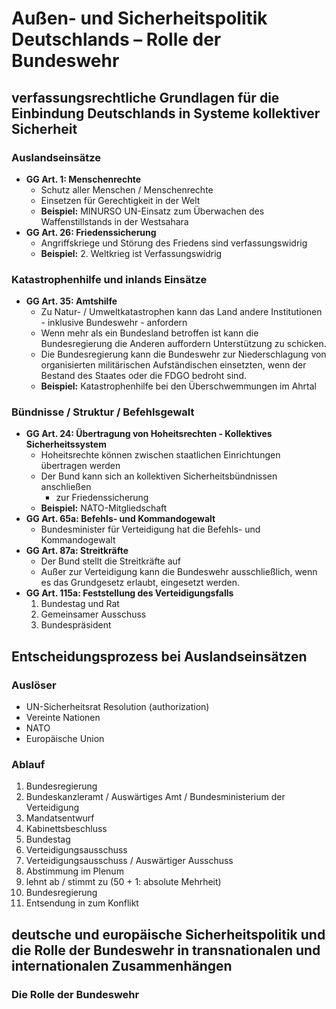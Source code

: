 # Außen- und Sicherheitspolitik Deutschlands – Rolle der Bundeswehr

## verfassungsrechtliche Grundlagen für die Einbindung Deutschlands in Systeme kollektiver Sicherheit

### Auslandseinsätze

- **GG Art. 1: Menschenrechte**
  - Schutz aller Menschen / Menschenrechte
  - Einsetzen für Gerechtigkeit in der Welt
  - **Beispiel:** MINURSO UN-Einsatz zum Überwachen des Waffenstillstands in der Westsahara
- **GG Art. 26: Friedenssicherung**
  - Angriffskriege und Störung des Friedens sind verfassungswidrig
  - **Beispiel:** 2. Weltkrieg ist Verfassungswidrig

### Katastrophenhilfe und inlands Einsätze

- **GG Art. 35: Amtshilfe**
  - Zu Natur- / Umweltkatastrophen kann das Land andere Institutionen - inklusive Bundeswehr - anfordern
  - Wenn mehr als ein Bundesland betroffen ist kann die Bundesregierung die Anderen auffordern Unterstützung zu schicken.
  - Die Bundesregierung kann die Bundeswehr zur Niederschlagung von organisierten militärischen Aufständischen einsetzten, wenn der Bestand des Staates oder die FDGO bedroht sind.
  - **Beispiel:** Katastrophenhilfe bei den Überschwemmungen im Ahrtal

### Bündnisse / Struktur / Befehlsgewalt

- **GG Art. 24: Übertragung von Hoheitsrechten - Kollektives Sicherheitssystem**
  - Hoheitsrechte können zwischen staatlichen Einrichtungen übertragen werden
  - Der Bund kann sich an kollektiven Sicherheitsbündnissen anschließen
    - zur Friedenssicherung
  - **Beispiel:** NATO-Mitgliedschaft
- **GG Art. 65a: Befehls- und Kommandogewalt**
  - Bundesminister für Verteidigung hat die Befehls- und Kommandogewalt
- **GG Art. 87a: Streitkräfte**
  - Der Bund stellt die Streitkräfte auf
  - Außer zur Verteidigung kann die Bundeswehr ausschließlich, wenn es das Grundgesetz erlaubt, eingesetzt werden.
- **GG Art. 115a: Feststellung des Verteidigungsfalls**
  1. Bundestag und Rat
  2. Gemeinsamer Ausschuss
  3. Bundespräsident

## Entscheidungsprozess bei Auslandseinsätzen

### Auslöser

- UN-Sicherheitsrat Resolution (authorization)
- Vereinte Nationen
- NATO
- Europäische Union

### Ablauf

1. Bundesregierung
2. Bundeskanzleramt / Auswärtiges Amt / Bundesministerium der Verteidigung
3. Mandatsentwurf
4. Kabinettsbeschluss
5. Bundestag
6. Verteidigungsausschuss
7. Verteidigungsausschuss / Auswärtiger Ausschuss
8. Abstimmung im Plenum
9. lehnt ab / stimmt zu (50 + 1: absolute Mehrheit)
10. Bundesregierung
11. Entsendung in zum Konflikt

## deutsche und europäische Sicherheitspolitik und die Rolle der Bundeswehr in transnationalen und internationalen Zusammenhängen

### Die Rolle der Bundeswehr
